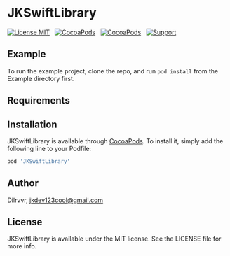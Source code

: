 # JKSwiftLibrary

[![License MIT](https://img.shields.io/badge/license-MIT-green.svg?style=flat)](https://raw.githubusercontent.com/Dilrvvr/JKSwiftLibrary/master/LICENSE) &nbsp;
[![CocoaPods](http://img.shields.io/cocoapods/v/JKSwiftLibrary.svg?style=flat)](https://cocoapods.org/pods/JKSwiftLibrary) &nbsp;
[![CocoaPods](http://img.shields.io/cocoapods/p/JKSwiftLibrary.svg?style=flat)](https://cocoapods.org/pods/JKSwiftLibrary) &nbsp;
[![Support](https://img.shields.io/badge/support-iOS10+-blue.svg?style=flat)](https://www.apple.com/nl/ios/) &nbsp;

## Example

To run the example project, clone the repo, and run `pod install` from the Example directory first.

## Requirements

## Installation

JKSwiftLibrary is available through [CocoaPods](https://cocoapods.org). To install
it, simply add the following line to your Podfile:

```ruby
pod 'JKSwiftLibrary'
```

## Author

Dilrvvr, jkdev123cool@gmail.com

## License

JKSwiftLibrary is available under the MIT license. See the LICENSE file for more info.
